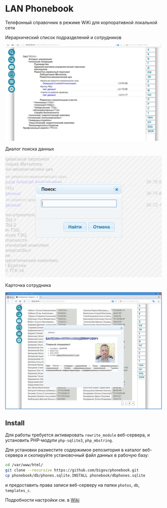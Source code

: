# LAN Phonebook

Телефонный справочник в режиме WiKi для корпоративной локальной сети

Иерархический список подразделений и сотрудников

![Tree structure view](assets/title.png)

Диалог поиска данных

![Search dialog](assets/search.png)

Карточка сотрудника

![Emplyerr view](assets/employer.png)


## Install

Для работы требуется активировать ``rewrite_module`` веб-сервера, и установить PHP-модули ``php-sqlite3``, ``php_mbstring``.

Для установки разместите содержимое репозитория в каталог веб-сервера и скопируйте установочный файл данных в рабочую базу:
```bash
cd /var/www/html/
git clone --recursive https://github.com/bigov/phonebook.git
cp phonebook/db/phones.sqlite.INSTALL phonebook/dbphones.sqlite
```

и предоставить права записи веб-серверу на папки ``photos``, ``db``, ``templates_c``.

Подробности настройки см. в [Wiki](https://github.com/bigov/phonebook/wiki)
